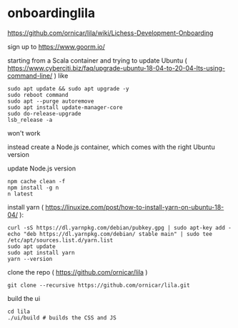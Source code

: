 # onboardinglila

https://github.com/ornicar/lila/wiki/Lichess-Development-Onboarding

sign up to https://www.goorm.io/

starting from a Scala container and trying to update Ubuntu ( https://www.cyberciti.biz/faq/upgrade-ubuntu-18-04-to-20-04-lts-using-command-line/ ) like

```
sudo apt update && sudo apt upgrade -y
sudo reboot command
sudo apt --purge autoremove
sudo apt install update-manager-core
sudo do-release-upgrade
lsb_release -a
```

won't work

instead create a Node.js container, which comes with the right Ubuntu version

update Node.js version

```
npm cache clean -f
npm install -g n
n latest
```

install yarn ( https://linuxize.com/post/how-to-install-yarn-on-ubuntu-18-04/ ):

```
curl -sS https://dl.yarnpkg.com/debian/pubkey.gpg | sudo apt-key add -
echo "deb https://dl.yarnpkg.com/debian/ stable main" | sudo tee /etc/apt/sources.list.d/yarn.list
sudo apt update
sudo apt install yarn
yarn --version
```

clone the repo ( https://github.com/ornicar/lila )

```
git clone --recursive https://github.com/ornicar/lila.git
```

build the ui

```
cd lila
./ui/build # builds the CSS and JS
```

